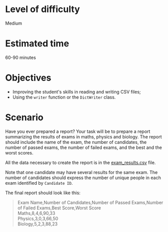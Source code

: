# Level of difficulty
Medium

# Estimated time
60-90 minutes

# Objectives
- Improving the student's skills in reading and writing CSV files;
- Using the `writer` function or the `DictWriter` class.

# Scenario
Have you ever prepared a report? Your task will be to prepare a report summarizing the results of exams in maths, physics and biology. The report should include the name of the exam, the number of candidates, the number of passed exams, the number of failed exams, and the best and the worst scores.

All the data necessary to create the report is in the [exam_results.csv](../persistance/exam_results.csv) file.

Note that one candidate may have several results for the same exam. The number of candidates should express the number of unique people in each exam identified by `Candidate ID`.

The final report should look like this:

> Exam Name,Number of Candidates,Number of Passed Exams,Number of Failed Exams,Best Score,Worst Score<br>
> Maths,8,4,6,90,33<br>
> Physics,3,0,3,66,50<br>
> Biology,5,2,3,88,23<br>